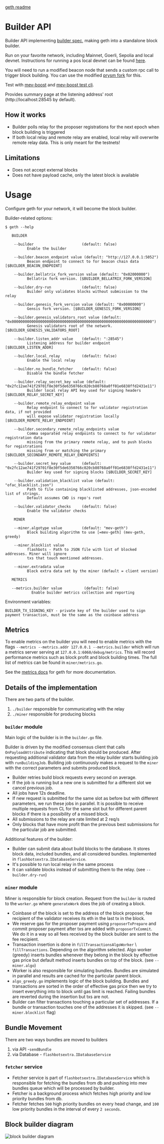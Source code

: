[geth readme](README.original.md)

# Builder API

Builder API implementing [builder spec](https://github.com/ethereum/builder-specs), making geth into a standalone block builder. 

Run on your favorite network, including Mainnet, Goerli, Sepolia and local devnet. Instructions for running a pos local devnet can be found [here](https://github.com/avalonche/eth-pos-devnet).

You will need to run a modified beacon node that sends a custom rpc call to trigger block building. You can use the modified [prysm fork](https://github.com/flashbots/prysm) for this.

Test with [mev-boost](https://github.com/flashbots/mev-boost) and [mev-boost test cli](https://github.com/flashbots/mev-boost/tree/main/cmd/test-cli).

Provides summary page at the listening address' root (http://localhost:28545 by default).

## How it works

* Builder polls relay for the proposer registrations for the next epoch when block building is triggered
* If both local relay and remote relay are enabled, local relay will overwrite remote relay data. This is only meant for the testnets!

## Limitations

* Does not accept external blocks
* Does not have payload cache, only the latest block is available

# Usage

Configure geth for your network, it will become the block builder.

Builder-related options:
```
$ geth --help

   BUILDER
   
    --builder                      (default: false)
          Enable the builder
   
    --builder.beacon_endpoint value (default: "http://127.0.0.1:5052")
          Beacon endpoint to connect to for beacon chain data [$BUILDER_BEACON_ENDPOINT]
   
    --builder.bellatrix_fork_version value (default: "0x02000000")
          Bellatrix fork version. [$BUILDER_BELLATRIX_FORK_VERSION]
   
    --builder.dry-run              (default: false)
          Builder only validates blocks without submission to the relay
   
    --builder.genesis_fork_version value (default: "0x00000000")
          Gensis fork version. [$BUILDER_GENESIS_FORK_VERSION]
   
    --builder.genesis_validators_root value (default: "0x0000000000000000000000000000000000000000000000000000000000000000")
          Genesis validators root of the network. [$BUILDER_GENESIS_VALIDATORS_ROOT]
   
    --builder.listen_addr value    (default: ":28545")
          Listening address for builder endpoint [$BUILDER_LISTEN_ADDR]
   
    --builder.local_relay          (default: false)
          Enable the local relay
   
    --builder.no_bundle_fetcher    (default: false)
          Disable the bundle fetcher
   
    --builder.relay_secret_key value (default: "0x2fc12ae741f29701f8e30f5de6350766c020cb80768a0ff01e6838ffd2431e11")
          Builder local relay API key used for signing headers [$BUILDER_RELAY_SECRET_KEY]
   
    --builder.remote_relay_endpoint value
          Relay endpoint to connect to for validator registration data, if not provided
          will expose validator registration locally [$BUILDER_REMOTE_RELAY_ENDPOINT]
   
    --builder.secondary_remote_relay_endpoints value
          Comma separated relay endpoints to connect to for validator registration data
          missing from the primary remote relay, and to push blocks for registrations
          missing from or matching the primary [$BUILDER_SECONDARY_REMOTE_RELAY_ENDPOINTS]
   
    --builder.secret_key value     (default: "0x2fc12ae741f29701f8e30f5de6350766c020cb80768a0ff01e6838ffd2431e11")
          Builder key used for signing blocks [$BUILDER_SECRET_KEY]
   
    --builder.validation_blacklist value (default: "ofac_blacklist.json")
          Path to file containing blacklisted addresses, json-encoded list of strings.
          Default assumes CWD is repo's root
   
    --builder.validator_checks     (default: false)
          Enable the validator checks

    MINER

    --miner.algotype value         (default: "mev-geth")
          Block building algorithm to use [=mev-geth] (mev-geth, greedy)
   
    --miner.blocklist value       
          flashbots - Path to JSON file with list of blocked addresses. Miner will ignore
          txs that touch mentioned addresses.

    --miner.extradata value       
          Block extra data set by the miner (default = client version)
   
   METRICS

   --metrics.builder value          (default: false)
            Enable builder metrics collection and reporting
```

Environment variables:
```
BUILDER_TX_SIGNING_KEY - private key of the builder used to sign payment transaction, must be the same as the coinbase address
```

## Metrics

To enable metrics on the builder you will need to enable metrics with the flags `--metrics --metrics.addr 127.0.0.1 --metrics.builder` which will run
a metrics server serving at `127.0.0.1:6060/debug/metrics`. This will record performance metrics such as block profit and block building times.
The full list of metrics can be found in `miner/metrics.go`. 

See the [metrics docs](https://geth.ethereum.org/docs/monitoring/metrics) for geth for more documentation.

## Details of the implementation

There are two parts of the builder.

1. `./builder` responsible for communicating with the relay
2. `./miner` responsible for producing blocks

### `builder` module

Main logic of the builder is in the `builder.go` file.

Builder is driven by the modified consensus client that calls `OnPayloadAttribute` indicating that block should be produced.
After requesting additional validator data from the relay builder starts building job with `runBuildingJob`.
Building job continuously makes a request to the `miner` with the correct parameters and submits produced block.

* Builder retries build block requests every second on average.
* If the job is running but a new one is submitted for a different slot we cancel previous job.
* All jobs have 12s deadline.
* If new request is submitted for the same slot as before but with different parameters, we run these jobs in parallel.
  It is possible to receive multiple requests from CL for the same slot but for different parent blocks if there is a possibility
  of a missed block.
* All submissions to the relay are rate limited at 2 req/s
* Only blocks that have more profit than the previous best submissions for the particular job are submitted.

Additional features of the builder:
* Builder can submit data about build blocks to the database. It stores block data, included bundles, and all considered bundles.
  Implemented in `flashbotsextra.IDatabaseService`.
* It's possible to run local relay in the same process
* It can validate blocks instead of submitting them to the relay. (see `--builder.dry-run`)

### `miner` module

Miner is responsible for block creation. Request from the `builder` is routed to the `worker.go` where
`generateWork` does the job of creating a block.

* Coinbase of the block is set to the address of the block proposer, fee recipient of the validator receives its eth
  in the last tx in the block.
* We reserve gas for the proposer payment using `proposerTxPrepare` and commit proposer payment after txs are added with
  `proposerTxCommit`. We do it in a way so all fees received by the block builder are sent to the fee recipient.
* Transaction insertion is done in `fillTransactionsAlgoWorker` \ `fillTransactions`. Depending on the algorithm selected.
  Algo worker (greedy) inserts bundles whenever they belong in the block by effective gas price but default method inserts bundles on top of the block.
  (see `--miner.algo`)
* Worker is also responsible for simulating bundles. Bundles are simulated in parallel and results are cached for the particular parent block.
* `algo_greedy.go` implements logic of the block building. Bundles and transactions are sorted in the order of effective gas price then
  we try to insert everything into to block until gas limit is reached. Failing bundles are reverted during the insertion but txs are not.
* Builder can filter transactions touching a particular set of addresses.
  If a bundle or transaction touches one of the addresses it is skipped. (see `--miner.blocklist` flag)

## Bundle Movement 

There are two ways bundles are moved to builders 

1. via API -`sendBundle` 
2. via Database - `flashbotsextra.IDatabaseService`

### `fetcher` service 
* Fetcher service is part of `flashbotsextra.IDatabaseService` which is responsible for fetching the bundles from db and pushing into mev bundles queue which will be processed by builder. 
* Fetcher is a background process which fetches high priority and low priority bundles from db. 
* Fetcher fetches `500` high priority bundles on every head change, and `100` low priority bundles in the interval of every `2 seconds`.  

## Block builder diagram

![block builder diagram](docs/builder/builder-diagram.png "Block builder diagram")
